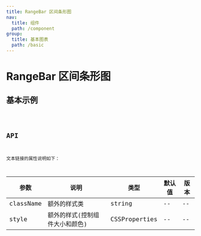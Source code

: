 ```yaml
---
title: RangeBar 区间条形图
nav:
  title: 组件
  path: /component
group:
  title: 基本图表
  path: /basic
---
```


# RangeBar 区间条形图

## 基本示例

<code src="./demo/simple.tsx" />

## API

文本链接的属性说明如下：

| 参数      | 说明                           | 类型          | 默认值 | 版本 |
| --------- | ------------------------------ | ------------- | ------ | ---- |
| className | 额外的样式类                   | string        | --     | --   |
| style     | 额外的样式(控制组件大小和颜色) | CSSProperties | --     | --   |
